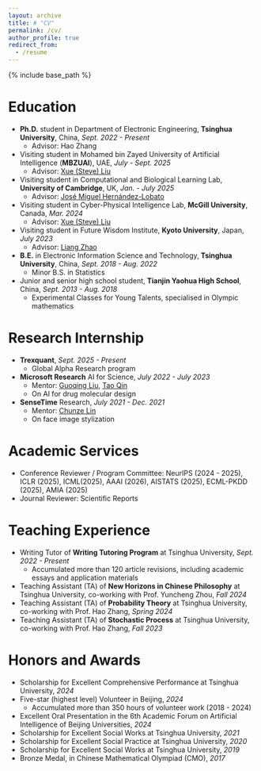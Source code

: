 ```yaml
---
layout: archive
title: # "CV"
permalink: /cv/
author_profile: true
redirect_from:
  - /resume
---
```


{% include base_path %}

Education
======

- **Ph.D.** student in Department of Electronic Engineering, **Tsinghua University**, China, _Sept. 2022 - Present_
  - Advisor: Hao Zhang
- Visiting student in Mohamed bin Zayed University of Artificial Intelligence (**MBZUAI**), UAE, _July - Sept. 2025_
  - Advisor: [Xue (Steve) Liu](https://mbzuai.ac.ae/study/faculty/steve-liu/)
- Visiting student in Computational and Biological Learning Lab, **University of Cambridge**, UK, _Jan. - July 2025_
  - Advisor: [José Miguel Hernández-Lobato](https://jmhl.org/)
- Visiting student in Cyber-Physical Intelligence Lab, **McGill University**, Canada, _Mar. 2024_
  - Advisor: [Xue (Steve) Liu](https://cs.mcgill.ca/~xueliu/site/intro.html)
- Visiting student in Future Wisdom Institute, **Kyoto University**, Japan, _July 2023_
  - Advisor: [Liang Zhao](https://aw.gsais.kyoto-u.ac.jp/en)
- **B.E.** in Electronic Information Science and Technology, **Tsinghua University**, China, _Sept. 2018 - Aug. 2022_
  - Minor B.S. in Statistics
- Junior and senior high school student, **Tianjin Yaohua High School**, China, *Sept. 2013 - Aug. 2018*
  - Experimental Classes for Young Talents, specialised in Olympic mathematics

Research Internship
======

* **Trexquant**, _Sept. 2025 - Present_
  * Global Alpha Research program
* **Microsoft Research** AI for Science, _July 2022 - July 2023_
  * Mentor: [Guoqing Liu](https://fiberleif.github.io/), [Tao Qin](https://scholar.google.com/citations?user=Bl4SRU0AAAAJ)
  * On AI for drug molecular design
* **SenseTime** Research, _July 2021 - Dec. 2021_
  * Mentor: [Chunze Lin](https://linchunze.github.io/)
  * On face image stylization

# Academic Services

- Conference Reviewer / Program Committee: NeurIPS (2024 - 2025), ICLR (2025), ICML(2025), AAAI (2026), AISTATS (2025), ECML-PKDD (2025), AMIA (2025)
- Journal Reviewer: Scientific Reports

Teaching Experience
======

* Writing Tutor of **Writing Tutoring Program** at Tsinghua University, _Sept. 2022 - Present_
  * Accumulated more than 120 article revisions, including academic essays and application materials
* Teaching Assistant (TA) of **New Horizons in Chinese Philosophy** at Tsinghua University, co-working with Prof. Yuncheng Zhou, _Fall 2024_
* Teaching Assistant (TA) of **Probability Theory** at Tsinghua University, co-working with Prof. Hao Zhang, _Spring 2024_
* Teaching Assistant (TA) of **Stochastic Process** at Tsinghua University, co-working with Prof. Hao Zhang, _Fall 2023_

# Honors and Awards

* Scholarship for Excellent Comprehensive Performance at Tsinghua University, *2024*
* Five-star (highest level) Volunteer in Beijing, _2024_
  * Accumulated more than 350 hours of volunteer work (2018 - 2024)
* Excellent Oral Presentation in the 6th Academic Forum on Artificial Intelligence of Beijing Universities, _2024_
* Scholarship for Excellent Social Works at Tsinghua University, _2021_
* Scholarship for Excellent Social Practice at Tsinghua University, _2020_
* Scholarship for Excellent Social Works at Tsinghua University, _2019_
* Bronze Medal, in Chinese Mathematical Olympiad (CMO), _2017_
